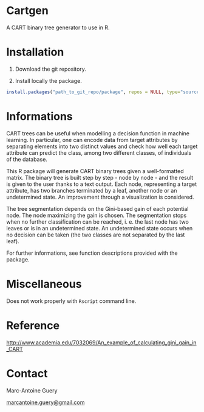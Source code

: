# Cartgen
A CART binary tree generator to use in R.

# Installation
1. Download the git repository.

2. Install locally the package.

  ```R
  install.packages("path_to_git_repo/package", repos = NULL, type="source")
  ```

# Informations

CART trees can be useful when modelling a decision function in machine learning. 
In particular, one can encode data from target attributes by separating elements into two distinct values and check how well each target attribute can predict the class, among two different classes, of individuals of the database.

This R package will generate CART binary trees given a well-formatted matrix. The binary tree is built step by step - node by node - and the result is given to the user thanks to a text output. Each node, representing a target attribute, has two branches terminated by a leaf, another node or an undetermined state. An improvement through a visualization is considered.

The tree segmentation depends on the Gini-based gain of each potential node. The node maximizing the gain is chosen. The segmentation stops when no further classification can be reached, i. e. the last node has two leaves or is in an undetermined state. An undetermined state occurs when no decision can be taken (the two classes are not separated by the last leaf).

For further informations, see function descriptions provided with the package.

# Miscellaneous

Does not work properly with `Rscript` command line.

# Reference

http://www.academia.edu/7032069/An_example_of_calculating_gini_gain_in_CART

# Contact

Marc-Antoine Guery

marcantoine.guery@gmail.com
